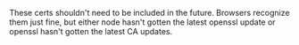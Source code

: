 These certs shouldn't need to be included in the future.
Browsers recognize them just fine, but either node hasn't gotten the latest openssl update
or openssl hasn't gotten the latest CA updates.
